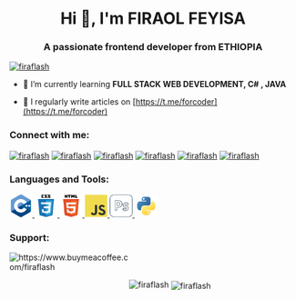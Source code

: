 <h1 align="center">Hi 👋, I'm FIRAOL FEYISA</h1>
<h3 align="center">A passionate frontend developer from ETHIOPIA</h3>

<p align="left"> <a href="https://github.com/ryo-ma/github-profile-trophy"><img src="https://github-profile-trophy.vercel.app/?username=firaflash" alt="firaflash" /></a> </p>

- 🌱 I’m currently learning **FULL STACK WEB DEVELOPMENT, C# , JAVA**

- 📝 I regularly write articles on [https://t.me/forcoder](https://t.me/forcoder)

<h3 align="left">Connect with me:</h3>
<p align="left">
<a href="https://fb.com/firaflash" target="blank"><img align="center" src="https://raw.githubusercontent.com/rahuldkjain/github-profile-readme-generator/master/src/images/icons/Social/facebook.svg" alt="firaflash" height="30" width="40" /></a>
<a href="https://instagram.com/firaflash" target="blank"><img align="center" src="https://raw.githubusercontent.com/rahuldkjain/github-profile-readme-generator/master/src/images/icons/Social/instagram.svg" alt="firaflash" height="30" width="40" /></a>
<a href="https://www.youtube.com/c/firaflash" target="blank"><img align="center" src="https://raw.githubusercontent.com/rahuldkjain/github-profile-readme-generator/master/src/images/icons/Social/youtube.svg" alt="firaflash" height="30" width="40" /></a>
<a href="https://www.hackerrank.com/firaflash" target="blank"><img align="center" src="https://raw.githubusercontent.com/rahuldkjain/github-profile-readme-generator/master/src/images/icons/Social/hackerrank.svg" alt="firaflash" height="30" width="40" /></a>
<a href="https://codeforces.com/profile/firaflash" target="blank"><img align="center" src="https://raw.githubusercontent.com/rahuldkjain/github-profile-readme-generator/master/src/images/icons/Social/codeforces.svg" alt="firaflash" height="30" width="40" /></a>
<a href="https://www.leetcode.com/firaflash" target="blank"><img align="center" src="https://raw.githubusercontent.com/rahuldkjain/github-profile-readme-generator/master/src/images/icons/Social/leet-code.svg" alt="firaflash" height="30" width="40" /></a>
</p>

<h3 align="left">Languages and Tools:</h3>
<p align="left"> <a href="https://www.w3schools.com/cpp/" target="_blank" rel="noreferrer"> <img src="https://raw.githubusercontent.com/devicons/devicon/master/icons/cplusplus/cplusplus-original.svg" alt="cplusplus" width="40" height="40"/> </a> <a href="https://www.w3schools.com/css/" target="_blank" rel="noreferrer"> <img src="https://raw.githubusercontent.com/devicons/devicon/master/icons/css3/css3-original-wordmark.svg" alt="css3" width="40" height="40"/> </a> <a href="https://www.w3.org/html/" target="_blank" rel="noreferrer"> <img src="https://raw.githubusercontent.com/devicons/devicon/master/icons/html5/html5-original-wordmark.svg" alt="html5" width="40" height="40"/> </a> <a href="https://developer.mozilla.org/en-US/docs/Web/JavaScript" target="_blank" rel="noreferrer"> <img src="https://raw.githubusercontent.com/devicons/devicon/master/icons/javascript/javascript-original.svg" alt="javascript" width="40" height="40"/> </a> <a href="https://www.photoshop.com/en" target="_blank" rel="noreferrer"> <img src="https://raw.githubusercontent.com/devicons/devicon/master/icons/photoshop/photoshop-line.svg" alt="photoshop" width="40" height="40"/> </a> <a href="https://www.python.org" target="_blank" rel="noreferrer"> <img src="https://raw.githubusercontent.com/devicons/devicon/master/icons/python/python-original.svg" alt="python" width="40" height="40"/> </a> </p>

<h3 align="left">Support:</h3>
<p><a href="https://www.buymeacoffee.com/https://www.buymeacoffee.com/firaflash"> <img align="left" src="https://cdn.buymeacoffee.com/buttons/v2/default-yellow.png" height="50" width="210" alt="https://www.buymeacoffee.com/firaflash" /></a></p><br><br>

<p><img align="left" src="https://github-readme-stats.vercel.app/api/top-langs?username=firaflash&show_icons=true&locale=en&layout=compact" alt="firaflash" /></p>

<p>&nbsp;<img align="center" src="https://github-readme-stats.vercel.app/api?username=firaflash&show_icons=true&locale=en" alt="firaflash" /></p>
